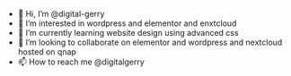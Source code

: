 - 👋 Hi, I’m @digital-gerry
- 👀 I’m interested in wordpress and elementor and enxtcloud
- 🌱 I’m currently learning website design using advanced css
- 💞️ I’m looking to collaborate on elementor and wordpress and nextcloud hosted on qnap
- 📫 How to reach me @digitalgerry

<!---
digital-gerry/digital-gerry is a ✨ special ✨ repository because its `README.md` (this file) appears on your GitHub profile.
You can click the Preview link to take a look at your changes.
--->
